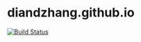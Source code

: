 # diandzhang.github.io
[![Build Status](https://www.travis-ci.org/diandzhang/diandzhang.github.io.svg?branch=master)](https://www.travis-ci.org/diandzhang/diandzhang.github.io)
